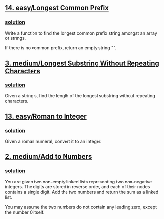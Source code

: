 ## [14. easy/Longest Common Prefix](https://leetcode.com/problems/longest-common-prefix/)
### [solution](https://github.com/Kospanulan/leetcode-solutions/blob/master/easy/14_longest_common_prefix.py)

Write a function to find the longest common prefix string amongst an array of strings.

If there is no common prefix, return an empty string "".

## [3. medium/Longest Substring Without Repeating Characters](https://leetcode.com/problems/longest-substring-without-repeating-characters/)
### [solution](https://github.com/Kospanulan/leetcode-solutions/blob/master/medium/3_longest_substr_wtht_rpt_char.py)

Given a string s, find the length of the longest substring without repeating characters.


## [13. easy/Roman to Integer](https://leetcode.com/problems/roman-to-integer/)
### [solution](https://github.com/Kospanulan/leetcode-solutions/blob/master/easy/13_roman_to_integer.py)

Given a roman numeral, convert it to an integer.


## [2. medium/Add to Numbers](https://leetcode.com/problems/add-two-numbers/)
### [solution](https://github.com/Kospanulan/leetcode-solutions/blob/master/medium/2_add_two_numbers.py)

You are given two non-empty linked lists representing two non-negative integers. The digits are stored in reverse order, and each of their nodes contains a single digit. Add the two numbers and return the sum as a linked list.

You may assume the two numbers do not contain any leading zero, except the number 0 itself.






